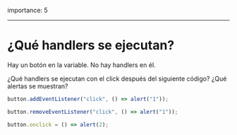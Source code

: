 importance: 5

---

# ¿Qué handlers se ejecutan?

Hay un botón en la variable. No hay handlers en él.

¿Qué handlers se ejecutan con el click después del siguiente código? ¿Qué alertas se muestran?

```js no-beautify
button.addEventListener("click", () => alert("1"));

button.removeEventListener("click", () => alert("1"));

button.onclick = () => alert(2);
```

